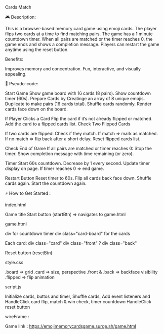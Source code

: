 Cards Match

🎮 Description:

This is a browser-based memory card game using emoji cards.
The player flips two cards at a time to find matching pairs. 
The game has a 1 minute countdown timer.
When all pairs are matched or the timer reaches 0, the game ends and shows a completion message.
Players can restart the game anytime using the reset button.

Benefits:

Improves memory and concentration. 
Fun, interactive, and visually appealing.

📝 Pseudo-code:

Start Game Show game board with 16 cards (8 pairs).
Show countdown timer (60s).
Prepare Cards by Creatinge an array of 8 unique emojis.
Duplicate to make pairs (16 cards total).
Shuffle cards randomly.
Render cards face down on the board.

If Player Clicks a Card Flip the card if it’s not already flipped or matched.
Add the card to a flipped cards list.
Check Two Flipped Cards

If two cards are flipped: Check if they match.
If match => mark as matched.
If no match => flip back after a short delay.
Reset flipped cards list.

Check End of Game If all pairs are matched or timer reaches 0: Stop the timer.
Show completion message with time remaining (or zero).

Timer Start 60s countdown.
Decrease by 1 every second.
Update timer display on page.
If timer reaches 0 => end game.

Restart Button Reset timer to 60s.
Flip all cards back face down.
Shuffle cards again.
Start the countdown again.

⚡ How to Get Started :

index.html

Game title Start button (startBtn) => navigates to game.html

game.html

div for countdown timer
div class="card-board" for the cards

Each card: div class="card"
div class="front" ? 
div class="back"

Reset button (resetBtn)

style.css

.board => grid
.card => size, perspective .front & 
.back => backface visibility 
.flipped => flip animation

script.js

Initialize cards, buttos and timer, Shuffle cards, Add event listeners and HandleClick card flip, match & win check, timer countdown HandleClick reset button

wireFrame : 



Game link :
https://emojimemorycardsgame.surge.sh/game.html

